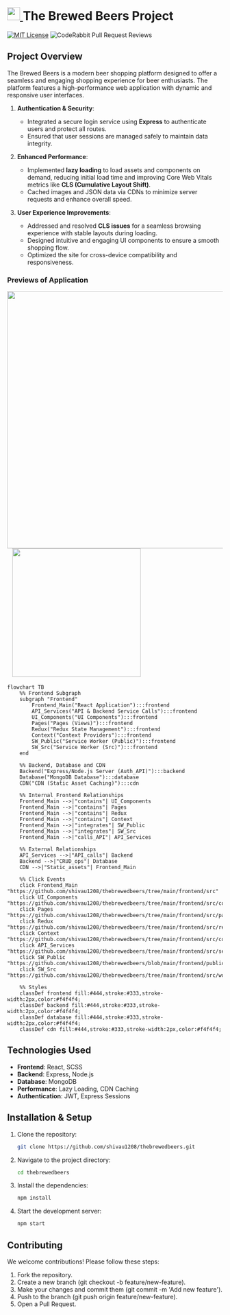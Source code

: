 # <a href='https://github.com/shivau1208/thebrewedbeers'><img src='https://github.com/shivau1208/thebrewedbeers/assets/102743170/f6dcb048-ab50-4efc-a764-b9d0736f4a9a' width='30' /> </a>The Brewed Beers Project 
[![MIT License](https://img.shields.io/badge/License-MIT-green.svg)](https://choosealicense.com/licenses/mit/) ![CodeRabbit Pull Request Reviews](https://img.shields.io/coderabbit/prs/github/shivau1208/thebrewedbeers)


## Project Overview
The Brewed Beers is a modern beer shopping platform designed to offer a seamless and engaging shopping experience for beer enthusiasts. The platform features a high-performance web application with dynamic and responsive user interfaces.

1. **Authentication & Security**:
   - Integrated a secure login service using **Express** to authenticate users and protect all routes.  
   - Ensured that user sessions are managed safely to maintain data integrity.

2. **Enhanced Performance**:
   - Implemented **lazy loading** to load assets and components on demand, reducing initial load time and improving Core Web Vitals metrics like **CLS (Cumulative Layout Shift)**.  
   - Cached images and JSON data via CDNs to minimize server requests and enhance overall speed.  

3. **User Experience Improvements**:  
   - Addressed and resolved **CLS issues** for a seamless browsing experience with stable layouts during loading.  
   - Designed intuitive and engaging UI components to ensure a smooth shopping flow.  
   - Optimized the site for cross-device compatibility and responsiveness.
 
### Previews of Application
<img src='https://github.com/user-attachments/assets/9498f131-2bf2-4315-99f9-1eb329849b7f' width='600' />&nbsp;&nbsp;
<img src='https://github.com/user-attachments/assets/575ff147-66da-4ae9-825f-d599f01ef074' height='300'  />

```mermaid
flowchart TB
    %% Frontend Subgraph
    subgraph "Frontend"
        Frontend_Main("React Application"):::frontend
        API_Services("API & Backend Service Calls"):::frontend
        UI_Components("UI Components"):::frontend
        Pages("Pages (Views)"):::frontend
        Redux("Redux State Management"):::frontend
        Context("Context Providers"):::frontend
        SW_Public("Service Worker (Public)"):::frontend
        SW_Src("Service Worker (Src)"):::frontend
    end

    %% Backend, Database and CDN
    Backend("Express/Node.js Server (Auth_API)"):::backend
    Database("MongoDB Database"):::database
    CDN("CDN (Static Asset Caching)"):::cdn

    %% Internal Frontend Relationships
    Frontend_Main -->|"contains"| UI_Components
    Frontend_Main -->|"contains"| Pages
    Frontend_Main -->|"contains"| Redux
    Frontend_Main -->|"contains"| Context
    Frontend_Main -->|"integrates"| SW_Public
    Frontend_Main -->|"integrates"| SW_Src
    Frontend_Main -->|"calls_API"| API_Services

    %% External Relationships
    API_Services -->|"API_calls"| Backend
    Backend -->|"CRUD_ops"| Database
    CDN -->|"Static_assets"| Frontend_Main

    %% Click Events
    click Frontend_Main "https://github.com/shivau1208/thebrewedbeers/tree/main/frontend/src"
    click UI_Components "https://github.com/shivau1208/thebrewedbeers/tree/main/frontend/src/components"
    click Pages "https://github.com/shivau1208/thebrewedbeers/tree/main/frontend/src/pages"
    click Redux "https://github.com/shivau1208/thebrewedbeers/tree/main/frontend/src/redux"
    click Context "https://github.com/shivau1208/thebrewedbeers/tree/main/frontend/src/context"
    click API_Services "https://github.com/shivau1208/thebrewedbeers/tree/main/frontend/src/services"
    click SW_Public "https://github.com/shivau1208/thebrewedbeers/blob/main/frontend/public/sw.js"
    click SW_Src "https://github.com/shivau1208/thebrewedbeers/tree/main/frontend/src/workers"

    %% Styles
    classDef frontend fill:#444,stroke:#333,stroke-width:2px,color:#f4f4f4;
    classDef backend fill:#444,stroke:#333,stroke-width:2px,color:#f4f4f4;
    classDef database fill:#444,stroke:#333,stroke-width:2px,color:#f4f4f4;
    classDef cdn fill:#444,stroke:#333,stroke-width:2px,color:#f4f4f4;
```

## Technologies Used
- **Frontend**: React, SCSS
- **Backend**: Express, Node.js
- **Database**: MongoDB
- **Performance**: Lazy Loading, CDN Caching
- **Authentication**: JWT, Express Sessions

## Installation & Setup
1. Clone the repository:
   ```bash
   git clone https://github.com/shivau1208/thebrewedbeers.git
   ```
2. Navigate to the project directory:
   ```bash
   cd thebrewedbeers
   ```

4. Install the dependencies:
   ```bash
   npm install
   ```
5. Start the development server:
   ```bash
   npm start
   ```
## Contributing
We welcome contributions! Please follow these steps:

1. Fork the repository.
2. Create a new branch (git checkout -b feature/new-feature).
3. Make your changes and commit them (git commit -m 'Add new feature').
4. Push to the branch (git push origin feature/new-feature).
5. Open a Pull Request.
